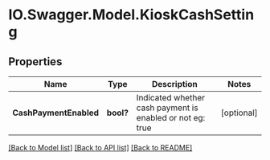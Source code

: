 # IO.Swagger.Model.KioskCashSetting
## Properties

Name | Type | Description | Notes
------------ | ------------- | ------------- | -------------
**CashPaymentEnabled** | **bool?** | Indicated whether cash payment is enabled or not eg: true | [optional] 

[[Back to Model list]](../README.md#documentation-for-models) [[Back to API list]](../README.md#documentation-for-api-endpoints) [[Back to README]](../README.md)

